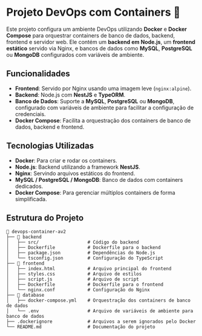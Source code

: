 # Projeto DevOps com Containers 🐳

Este projeto configura um ambiente DevOps utilizando **Docker** e **Docker Compose** para orquestrar containers de banco de dados, backend, frontend e servidor web. Ele contém um **backend em Node.js**, um **frontend estático** servido via Nginx, e bancos de dados como **MySQL**, **PostgreSQL** ou **MongoDB** configurados com variáveis de ambiente.

## Funcionalidades

- **Frontend**: Servido por Nginx usando uma imagem leve (`nginx:alpine`).
- **Backend**: Node.js com **NestJS** e **TypeORM**.
- **Banco de Dados**: Suporte a **MySQL**, **PostgreSQL** ou **MongoDB**, configurado com variáveis de ambiente para facilitar a configuração de credenciais.
- **Docker Compose**: Facilita a orquestração dos containers de banco de dados, backend e frontend.

## Tecnologias Utilizadas

- **Docker**: Para criar e rodar os containers.
- **Node.js**: Backend utilizando a framework **NestJS**.
- **Nginx**: Servindo arquivos estáticos do frontend.
- **MySQL / PostgreSQL / MongoDB**: Banco de dados com containers dedicados.
- **Docker Compose**: Para gerenciar múltiplos containers de forma simplificada.

## Estrutura do Projeto

```plaintext
📂 devops-container-av2
├── 📂 backend
│   ├── src/                  # Código do backend
│   ├── Dockerfile            # Dockerfile para o backend
│   ├── package.json          # Dependências do Node.js
│   └── tsconfig.json         # Configuração do TypeScript
├── 📂 frontend
│   ├── index.html            # Arquivo principal do frontend
│   ├── styles.css            # Arquivo de estilos
│   ├── script.js             # Arquivo de script
│   ├── Dockerfile            # Dockerfile para o frontend
│   └── nginx.conf            # Configuração do Nginx
├── 📂 database
│   ├── docker-compose.yml    # Orquestração dos containers de banco de dados
│   └── .env                  # Arquivo de variáveis de ambiente para banco de dados
├── .dockerignore             # Arquivos a serem ignorados pelo Docker
└── README.md                 # Documentação do projeto
